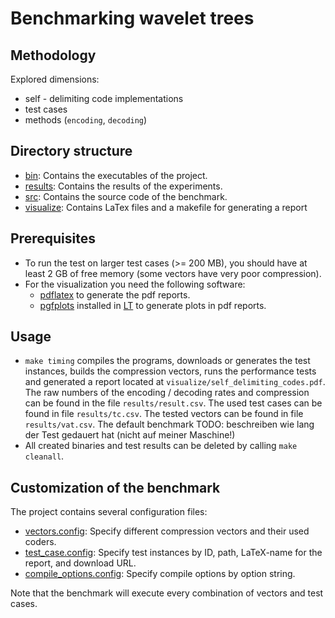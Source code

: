 # Benchmarking wavelet trees 

## Methodology

Explored dimensions:
  
  * self - delimiting code implementations
  * test cases
  * methods (`encoding`, `decoding`) 

## Directory structure

  * [bin](./bin): Contains the executables of the project.
  * [results](./results): Contains the results of the experiments.
  * [src](./src):  Contains the source code of the benchmark.
  * [visualize](./visualize): Contains LaTex files and a makefile for generating a report

## Prerequisites

  * To run the test on larger test cases (>= 200 MB), you should have at least 2 GB 
    of free memory (some vectors have very poor compression).
  * For the visualization you need the following software:
    - [pdflatex][LT] to generate the pdf reports.
    - [pgfplots][PGFP] installed in [LT] to generate plots in pdf reports.
		
## Usage

 * `make timing` compiles the programs, downloads or generates
    the test instances, builds the compression vectors, 
    runs the performance tests and generated a report located at
   `visualize/self_delimiting_codes.pdf`. The raw numbers of the encoding / decoding
   rates and compression can be found in the file `results/result.csv`.
   The used test cases can be found in file `results/tc.csv`.
   The tested vectors can be found in file `results/vat.csv`.
   The default benchmark TODO: beschreiben wie lang der Test gedauert hat (nicht auf meiner Maschine!)
 * All created binaries and test results can be deleted
   by calling `make cleanall`.

## Customization of the benchmark

The project contains several configuration files:
 
  * [vectors.config][VCONFIG]: Specify different compression vectors and their used coders.
  * [test_case.config][TCCONFIG]: Specify test instances by ID, path, LaTeX-name 
                                for the report, and download URL.
  * [compile_options.config][CCONFIG]: Specify compile options by option string.

Note that the benchmark will execute every combination of vectors and test cases.

[LT]: http://www.tug.org/applications/pdftex/ "pdflatex"
[PGFP]: http://www.ctan.org/pkg/pgfplots "pgfplots"
[VCONFIG]: ./vectors.config "vectors.config"
[TCCONFIG]: ./test_case.config "test_case.config"
[CCONFIG]: ./compile_options.config "compile_options.config"
